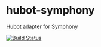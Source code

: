 # hubot-symphony

[Hubot](http://hubot.github.com/) adapter for [Symphony](https://symphony.com)

[![Build Status](https://travis-ci.org/jonfreedman/hubot-symphony.svg?branch=master)](https://travis-ci.org/jonfreedman/hubot-symphony)